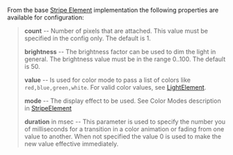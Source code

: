 
From the base [Stripe Element](/elements/light/stripe.md) implementation the following properties are available for configuration:

> **count** -- Number of pixels that are attached. This value must be specified in the config only. The default is 1.
>
> **brightness** -- The brightness factor can be used to dim the light in general. The brightness value must be in the range 0..100. The default is 50.
>
> **value** -- Is used for color mode to pass a list of colors like `red,blue,green,white`.
> For valid color values, see [LightElement](/elements/light/light.md).
>
> **mode** -- The display effect to be used. See Color Modes description in  [StripeElement](/elements/light/stripe.md)
>
> **duration** in msec -- This parameter is used to specify the number you of milliseconds for a transition in a color animation
> or fading from one value to another. When not specified the value 0 is used to make the new value effective immediately.

